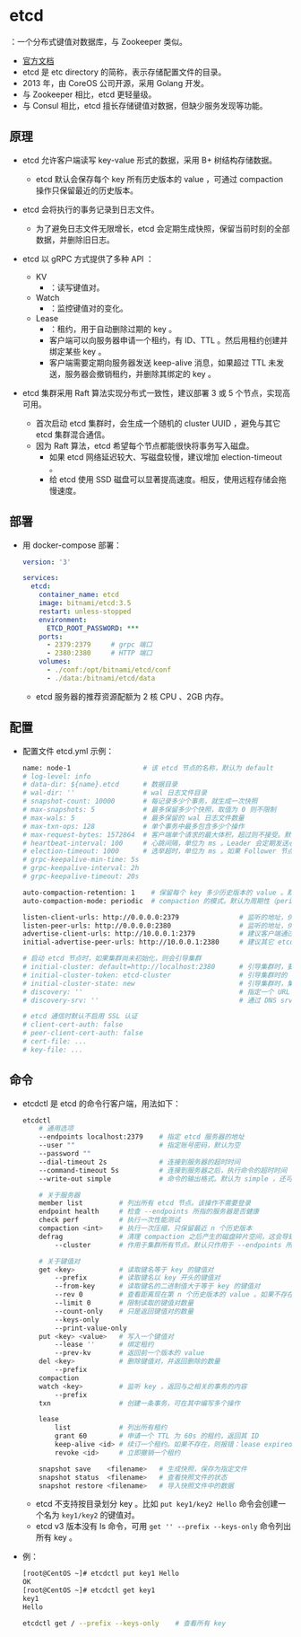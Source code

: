 # etcd

：一个分布式键值对数据库，与 Zookeeper 类似。
- [官方文档](https://etcd.io/docs/v3.5/)
- etcd 是 etc directory 的简称，表示存储配置文件的目录。
- 2013 年，由 CoreOS 公司开源，采用 Golang 开发。
- 与 Zookeeper 相比，etcd 更轻量级。
- 与 Consul 相比，etcd 擅长存储键值对数据，但缺少服务发现等功能。

## 原理

- etcd 允许客户端读写 key-value 形式的数据，采用 B+ 树结构存储数据。
  - etcd 默认会保存每个 key 所有历史版本的 value ，可通过 compaction 操作只保留最近的历史版本。
- etcd 会将执行的事务记录到日志文件。
  - 为了避免日志文件无限增长，etcd 会定期生成快照，保留当前时刻的全部数据，并删除旧日志。

- etcd 以 gRPC 方式提供了多种 API ：
  - KV
    - ：读写键值对。
  - Watch
    - ：监控键值对的变化。
  - Lease
    - ：租约，用于自动删除过期的 key 。
    - 客户端可以向服务器申请一个租约，有 ID、TTL 。然后用租约创建并绑定某些 key 。
    - 客户端需要定期向服务器发送 keep-alive 消息，如果超过 TTL 未发送，服务器会撤销租约，并删除其绑定的 key 。

- etcd 集群采用 Raft 算法实现分布式一致性，建议部署 3 或 5 个节点，实现高可用。
  - 首次启动 etcd 集群时，会生成一个随机的 cluster UUID ，避免与其它 etcd 集群混合通信。
  - 因为 Raft 算法，etcd 希望每个节点都能很快将事务写入磁盘。
    - 如果 etcd 网络延迟较大、写磁盘较慢，建议增加 election-timeout 。
    - 给 etcd 使用 SSD 磁盘可以显著提高速度。相反，使用远程存储会拖慢速度。

## 部署

- 用 docker-compose 部署：
  ```yml
  version: '3'

  services:
    etcd:
      container_name: etcd
      image: bitnami/etcd:3.5
      restart: unless-stopped
      environment:
        ETCD_ROOT_PASSWORD: ***
      ports:
        - 2379:2379     # grpc 端口
        - 2380:2380     # HTTP 端口
      volumes:
        - ./conf:/opt/bitnami/etcd/conf
        - ./data:/bitnami/etcd/data
  ```
  - etcd 服务器的推荐资源配额为 2 核 CPU 、2GB 内存。

## 配置

- 配置文件 etcd.yml 示例：
  ```sh
  name: node-1                  # 该 etcd 节点的名称，默认为 default
  # log-level: info
  # data-dir: ${name}.etcd      # 数据目录
  # wal-dir: ''                 # wal 日志文件目录
  # snapshot-count: 10000       # 每记录多少个事务，就生成一次快照
  # max-snapshots: 5            # 最多保留多少个快照，取值为 0 则不限制
  # max-wals: 5                 # 最多保留的 wal 日志文件数量
  # max-txn-ops: 128            # 单个事务中最多包含多少个操作
  # max-request-bytes: 1572864  # 客户端单个请求的最大体积，超过则不接受。默认为 1.5MB
  # heartbeat-interval: 100     # 心跳间隔，单位为 ms 。Leader 会定期发送心跳包给其它 Follower 节点。建议通过 ping 命令测得网络 RTT ，用作心跳间隔
  # election-timeout: 1000      # 选举超时，单位为 ms 。如果 Follower 节点超过一定时长没有收到心跳包，则选举一个节点担任新 Leader
  # grpc-keepalive-min-time: 5s
  # grpc-keepalive-interval: 2h
  # grpc-keepalive-timeout: 20s

  auto-compaction-retention: 1    # 保留每个 key 多少历史版本的 value 。默认为 0 ，即不限制
  auto-compaction-mode: periodic  # compaction 的模式。默认为周期性（periodic），即保留最近 n 个小时的历史版本。可选为 revision ，即保留最近 n 个历史版本

  listen-client-urls: http://0.0.0.0:2379               # 监听的地址，供客户端连接。默认为 localhost
  listen-peer-urls: http://0.0.0.0:2380                 # 监听的地址，供集群其它 etcd 节点连接
  advertise-client-urls: http://10.0.0.1:2379           # 建议客户端通过该地址访问该节点
  initial-advertise-peer-urls: http://10.0.0.1:2380     # 建议其它 etcd 节点通过该地址访问该节点

  # 启动 etcd 节点时，如果集群尚未初始化，则会引导集群
  # initial-cluster: default=http://localhost:2380      # 引导集群时，要连接的 etcd 节点地址。例如 node-1=https://10.0.0.1:2380,node-2=https://10.0.0.2:2380
  # initial-cluster-token: etcd-cluster                 # 引导集群时的 token 。设置一个独特的字符串，可避免与其它集群混合通信
  # initial-cluster-state: new                          # 引导集群时，集群的状态。取值为 new 表示初次启动集群，取值为 existing 表示已有集群
  # discovery: ''                                       # 指定一个 URL ，通过它自动发现其它 etcd 节点，适合节点经常变化的情况
  # discovery-srv: ''                                   # 通过 DNS srv domain 来自动发现其它 etcd 节点

  # etcd 通信时默认不启用 SSL 认证
  # client-cert-auth: false
  # peer-client-cert-auth: false
  # cert-file: ...
  # key-file: ...
  ```

## 命令

- etcdctl 是 etcd 的命令行客户端，用法如下：
  ```sh
  etcdctl
      # 通用选项
      --endpoints localhost:2379    # 指定 etcd 服务器的地址
      --user ""                     # 指定账号密码，默认为空
      --password ""
      --dial-timeout 2s             # 连接到服务器的超时时间
      --command-timeout 5s          # 连接到服务器之后，执行命令的超时时间
      --write-out simple            # 命令的输出格式。默认为 simple ，还可选 fields、json、protobuf、table

      # 关于服务器
      member list         # 列出所有 etcd 节点。该操作不需要登录
      endpoint health     # 检查 --endpoints 所指的服务器是否健康
      check perf          # 执行一次性能测试
      compaction <int>    # 执行一次压缩，只保留最近 n 个历史版本
      defrag              # 清理 compaction 之后产生的磁盘碎片空间，这会导致服务器暂停读写数据
          --cluster       # 作用于集群所有节点。默认只作用于 --endpoints 所指的服务器

      # 关于键值对
      get <key>           # 读取键名等于 key 的键值对
          --prefix        # 读取键名以 key 开头的键值对
          --from-key      # 读取键名的二进制值大于等于 key 的键值对
          --rev 0         # 查看距离现在第 n 个历史版本的 value 。如果不存在，则报错：required revision is a future revision
          --limit 0       # 限制读取的键值对数量
          --count-only    # 只是返回键值对的数量
          --keys-only
          --print-value-only
      put <key> <value>   # 写入一个键值对
          --lease ''      # 绑定租约
          --prev-kv       # 返回前一个版本的 value
      del <key>           # 删除键值对，并返回删除的数量
          --prefix
      compaction
      watch <key>         # 监听 key ，返回与之相关的事务的内容
          --prefix
      txn                 # 创建一条事务，可在其中编写多个操作

      lease
          list            # 列出所有租约
          grant 60        # 申请一个 TTL 为 60s 的租约，返回其 ID
          keep-alive <id> # 续订一个租约。如果不存在，则报错：lease expired or revoked
          revoke <id>     # 立即撤销一个租约

      snapshot save    <filename>   # 生成快照，保存为指定文件
      snapshot status  <filename>   # 查看快照文件的状态
      snapshot restore <filename>   # 导入快照文件中的数据
  ```
  - etcd 不支持按目录划分 key 。比如 `put key1/key2 Hello` 命令会创建一个名为 `key1/key2` 的键值对。
  - etcd v3 版本没有 ls 命令，可用 `get '' --prefix --keys-only` 命令列出所有 key 。

- 例：
  ```sh
  [root@CentOS ~]# etcdctl put key1 Hello
  OK
  [root@CentOS ~]# etcdctl get key1
  key1
  Hello
  ```
  ```sh
  etcdctl get / --prefix --keys-only    # 查看所有 key
  ```
